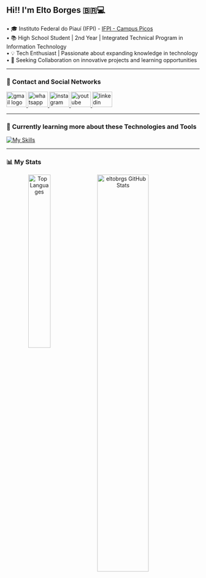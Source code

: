 ## Hi!! I'm Elto Borges 🇧🇷💻

• 🎓 Instituto Federal do Piauí (IFPI) - [IFPI - Campus Picos](https://www.ifpi.edu.br)  
• 📚 High School Student | 2nd Year | Integrated Technical Program in Information Technology  
• 💡 Tech Enthusiast | Passionate about expanding knowledge in technology  
• 🤝 Seeking Collaboration on innovative projects and learning opportunities  

---
### 📱 **Contact and Social Networks**

<div align="left" text-decoration="none">
  <a href="mailto:eltobrgs@gmail.com">
    <img src="https://raw.githubusercontent.com/maurodesouza/profile-readme-generator/master/src/assets/icons/social/gmail/default.svg" width="52" height="40" alt="gmail logo" />
  </a>
  <a href="https://wa.me/5589994042351?text=Ol%C3%A1,%20Elto!%20Vim%20pelo%20pelo%20seu%20GITHUB">
    <img src="https://raw.githubusercontent.com/maurodesouza/profile-readme-generator/master/src/assets/icons/social/whatsapp/default.svg" width="52" height="40" alt="whatsapp logo" />
  </a>
  <a href="https://instagram.com/eltobrgs">
    <img src="https://raw.githubusercontent.com/maurodesouza/profile-readme-generator/master/src/assets/icons/social/instagram/default.svg" width="52" height="40" alt="instagram logo" />
  </a>
  <a href="https://www.youtube.com/channel/UCY05LqWTv_KSkWxs2xd4EDw">
    <img src="https://raw.githubusercontent.com/maurodesouza/profile-readme-generator/master/src/assets/icons/social/youtube/default.svg" width="52" height="40" alt="youtube logo" />
  </a>
  <a href="https://www.linkedin.com/in/elto-borges-5b90962a8/">
    <img src="https://raw.githubusercontent.com/maurodesouza/profile-readme-generator/master/src/assets/icons/social/linkedin/default.svg" width="52" height="40" alt="linkedin logo" />
  </a>
</div>

---
### 🚀 **Currently learning more about these Technologies and Tools**

[![My Skills](https://skillicons.dev/icons?i=java,js,react,html,css,cpp,py,arduino,raspberrypi)](https://skillicons.dev)


---
### 📊 **My Stats**

<div align="center">
  <img alt="Top Languages" align="left" width="34%" src="https://github-readme-stats.vercel.app/api/top-langs/?username=eltobrgs&layout=compact&langs_count=10&theme=dark"/>
  <img alt="eltobrgs GitHub Stats" align="left" width="51.5%" src="https://github-readme-stats.vercel.app/api?username=eltobrgs&show_icons=true&theme=dark"/>
</div>

